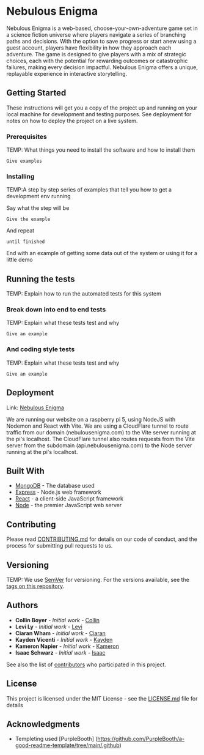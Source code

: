 # Nebulous Enigma

Nebulous Enigma is a web-based, choose-your-own-adventure game set in a science fiction universe where players navigate a series of branching paths and decisions. With the option to save progress or start anew using a guest account, players have flexibility in how they approach each adventure. The game is designed to give players with a mix of strategic choices, each with the potential for rewarding outcomes or catastrophic failures, making every decision impactful. Nebulous Enigma offers a unique, replayable experience in interactive storytelling.
## Getting Started

These instructions will get you a copy of the project up and running on your local machine for development and testing purposes. See deployment for notes on how to deploy the project on a live system.

### Prerequisites

TEMP: What things you need to install the software and how to install them

```
Give examples
```

### Installing

TEMP:A step by step series of examples that tell you how to get a development env running

Say what the step will be

```
Give the example
```

And repeat

```
until finished
```

End with an example of getting some data out of the system or using it for a little demo

## Running the tests

TEMP: Explain how to run the automated tests for this system

### Break down into end to end tests

TEMP: Explain what these tests test and why

```
Give an example
```

### And coding style tests

TEMP: Explain what these tests test and why

```
Give an example
```

## Deployment

Link: [Nebulous Enigma](https://nebulousenigma.com/)

We are running our website on a raspberry pi 5, using NodeJS with Nodemon and React with Vite.  We are using a CloudFlare tunnel to route traffic from our domain (nebulousenigma.com) to the Vite server running at the pi's localhost.  The CloudFlare tunnel also routes requests from the Vite server from the subdomain (api.nebulousenigma.com) to the Node server running at the pi's localhost.

## Built With

* [MongoDB](https://www.mongodb.com/) - The database used
* [Express](https://expressjs.com/) - Node.js web framework
* [React](https://react.dev/) - a client-side JavaScript framework
* [Node](https://nodejs.org/en) - the premier JavaScript web server

## Contributing

Please read [CONTRIBUTING.md](https://github.com/clw549/Nebulous-Enigma/blob/main/CONTRIBUTING.md) for details on our code of conduct, and the process for submitting pull requests to us.

## Versioning

TEMP: We use [SemVer](http://semver.org/) for versioning. For the versions available, see the [tags on this repository](https://github.com/your/project/tags). 

## Authors

* **Collin Boyer** - *Initial work* - [Collin](https://github.com/ZenzeroBro)
* **Levi Ly** - *Initial work* - [Levi](https://github.com/levihly)
* **Ciaran Wham** - *Initial work* - [Ciaran](https://github.com/clw549)
* **Kayden Vicenti** - *Initial work* - [Kayden](https://github.com/kv422)
* **Kameron Napier** - *Initial work* - [Kameron](https://github.com/Kameron-Napier)
* **Isaac Schwarz** - *Initial work* - [Isaac](https://github.com/shantz14)

See also the list of [contributors](https://github.com/your/project/contributors) who participated in this project.

## License

This project is licensed under the MIT License - see the [LICENSE.md](LICENSE.md) file for details

## Acknowledgments

* Templeting used [PurpleBooth] (https://github.com/PurpleBooth/a-good-readme-template/tree/main/.github)
